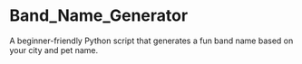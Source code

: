 # Band_Name_Generator
A beginner-friendly Python script that generates a fun band name based on your city and pet name.
